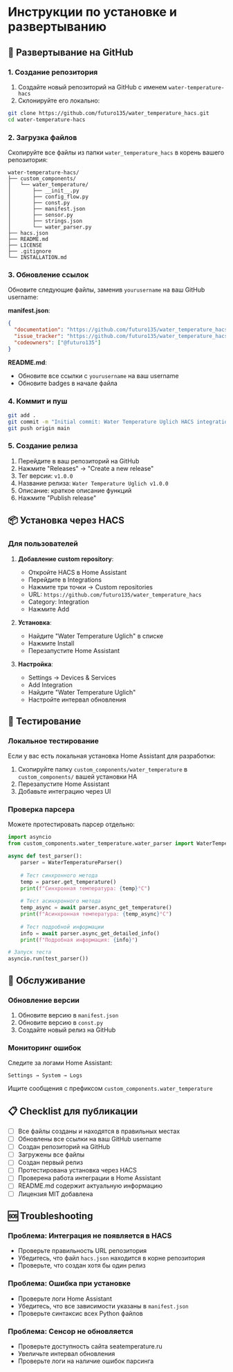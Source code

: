 # Инструкции по установке и развертыванию

## 🚀 Развертывание на GitHub

### 1. Создание репозитория

1. Создайте новый репозиторий на GitHub с именем `water-temperature-hacs`
2. Склонируйте его локально:
```bash
git clone https://github.com/futuro135/water_temperature_hacs.git
cd water-temperature-hacs
```

### 2. Загрузка файлов

Скопируйте все файлы из папки `water_temperature_hacs` в корень вашего репозитория:

```
water-temperature-hacs/
├── custom_components/
│   └── water_temperature/
│       ├── __init__.py
│       ├── config_flow.py
│       ├── const.py
│       ├── manifest.json
│       ├── sensor.py
│       ├── strings.json
│       └── water_parser.py
├── hacs.json
├── README.md
├── LICENSE
├── .gitignore
└── INSTALLATION.md
```

### 3. Обновление ссылок

Обновите следующие файлы, заменив `yourusername` на ваш GitHub username:

**manifest.json**:
```json
{
  "documentation": "https://github.com/futuro135/water_temperature_hacs",
  "issue_tracker": "https://github.com/futuro135/water_temperature_hacs/issues",
  "codeowners": ["@futuro135"]
}
```

**README.md**:
- Обновите все ссылки с `yourusername` на ваш username
- Обновите badges в начале файла

### 4. Коммит и пуш

```bash
git add .
git commit -m "Initial commit: Water Temperature Uglich HACS integration"
git push origin main
```

### 5. Создание релиза

1. Перейдите в ваш репозиторий на GitHub
2. Нажмите "Releases" → "Create a new release"
3. Тег версии: `v1.0.0`
4. Название релиза: `Water Temperature Uglich v1.0.0`
5. Описание: краткое описание функций
6. Нажмите "Publish release"

## 📦 Установка через HACS

### Для пользователей

1. **Добавление custom repository**:
   - Откройте HACS в Home Assistant
   - Перейдите в Integrations
   - Нажмите три точки → Custom repositories
   - URL: `https://github.com/futuro135/water_temperature_hacs`
   - Category: Integration
   - Нажмите Add

2. **Установка**:
   - Найдите "Water Temperature Uglich" в списке
   - Нажмите Install
   - Перезапустите Home Assistant

3. **Настройка**:
   - Settings → Devices & Services
   - Add Integration
   - Найдите "Water Temperature Uglich"
   - Настройте интервал обновления

## 🧪 Тестирование

### Локальное тестирование

Если у вас есть локальная установка Home Assistant для разработки:

1. Скопируйте папку `custom_components/water_temperature` в `custom_components/` вашей установки HA
2. Перезапустите Home Assistant
3. Добавьте интеграцию через UI

### Проверка парсера

Можете протестировать парсер отдельно:

```python
import asyncio
from custom_components.water_temperature.water_parser import WaterTemperatureParser

async def test_parser():
    parser = WaterTemperatureParser()
    
    # Тест синхронного метода
    temp = parser.get_temperature()
    print(f"Синхронная температура: {temp}°C")
    
    # Тест асинхронного метода
    temp_async = await parser.async_get_temperature()
    print(f"Асинхронная температура: {temp_async}°C")
    
    # Тест подробной информации
    info = await parser.async_get_detailed_info()
    print(f"Подробная информация: {info}")

# Запуск теста
asyncio.run(test_parser())
```

## 🔧 Обслуживание

### Обновление версии

1. Обновите версию в `manifest.json`
2. Обновите версию в `const.py`
3. Создайте новый релиз на GitHub

### Мониторинг ошибок

Следите за логами Home Assistant:
```
Settings → System → Logs
```

Ищите сообщения с префиксом `custom_components.water_temperature`

## 📋 Checklist для публикации

- [ ] Все файлы созданы и находятся в правильных местах
- [ ] Обновлены все ссылки на ваш GitHub username
- [ ] Создан репозиторий на GitHub
- [ ] Загружены все файлы
- [ ] Создан первый релиз
- [ ] Протестирована установка через HACS
- [ ] Проверена работа интеграции в Home Assistant
- [ ] README.md содержит актуальную информацию
- [ ] Лицензия MIT добавлена

## 🆘 Troubleshooting

### Проблема: Интеграция не появляется в HACS
- Проверьте правильность URL репозитория
- Убедитесь, что файл `hacs.json` находится в корне репозитория
- Проверьте, что создан хотя бы один релиз

### Проблема: Ошибка при установке
- Проверьте логи Home Assistant
- Убедитесь, что все зависимости указаны в `manifest.json`
- Проверьте синтаксис всех Python файлов

### Проблема: Сенсор не обновляется
- Проверьте доступность сайта seatemperature.ru
- Увеличьте интервал обновления
- Проверьте логи на наличие ошибок парсинга 